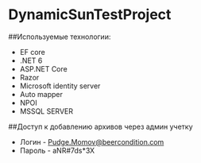 # DynamicSunTestProject
 
##Используемые технологии:
- EF core
- .NET 6
- ASP.NET Core
- Razor
- Microsoft identity server
- Auto mapper
- NPOI
- MSSQL SERVER

##Доступ к добавлению архивов через админ учетку

- Логин - Pudge.Momov@beercondition.com
- Пароль - aNR#7ds*3X
